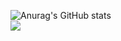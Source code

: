 ![Anurag's GitHub stats](https://github-readme-stats.vercel.app/api?username=ismaelbenjamim&show_icons=true&theme=radical)
<br>
<img align="center" src="https://github-readme-stats.vercel.app/api/top-langs/?username=ismaelbenjamim&langs_count=4&line_height=35&theme=radical" />
